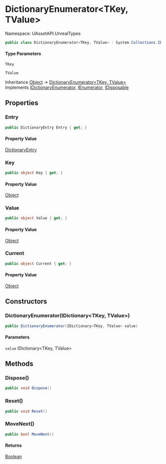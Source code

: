 # DictionaryEnumerator&lt;TKey, TValue&gt;

Namespace: UAssetAPI.UnrealTypes

```csharp
public class DictionaryEnumerator<TKey, TValue> : System.Collections.IDictionaryEnumerator, System.Collections.IEnumerator, System.IDisposable
```

#### Type Parameters

`TKey`<br>

`TValue`<br>

Inheritance [Object](https://docs.microsoft.com/en-us/dotnet/api/system.object) → [DictionaryEnumerator&lt;TKey, TValue&gt;](./uassetapi.unrealtypes.dictionaryenumerator-2.md)<br>
Implements [IDictionaryEnumerator](https://docs.microsoft.com/en-us/dotnet/api/system.collections.idictionaryenumerator), [IEnumerator](https://docs.microsoft.com/en-us/dotnet/api/system.collections.ienumerator), [IDisposable](https://docs.microsoft.com/en-us/dotnet/api/system.idisposable)

## Properties

### **Entry**

```csharp
public DictionaryEntry Entry { get; }
```

#### Property Value

[DictionaryEntry](https://docs.microsoft.com/en-us/dotnet/api/system.collections.dictionaryentry)<br>

### **Key**

```csharp
public object Key { get; }
```

#### Property Value

[Object](https://docs.microsoft.com/en-us/dotnet/api/system.object)<br>

### **Value**

```csharp
public object Value { get; }
```

#### Property Value

[Object](https://docs.microsoft.com/en-us/dotnet/api/system.object)<br>

### **Current**

```csharp
public object Current { get; }
```

#### Property Value

[Object](https://docs.microsoft.com/en-us/dotnet/api/system.object)<br>

## Constructors

### **DictionaryEnumerator(IDictionary&lt;TKey, TValue&gt;)**

```csharp
public DictionaryEnumerator(IDictionary<TKey, TValue> value)
```

#### Parameters

`value` IDictionary&lt;TKey, TValue&gt;<br>

## Methods

### **Dispose()**

```csharp
public void Dispose()
```

### **Reset()**

```csharp
public void Reset()
```

### **MoveNext()**

```csharp
public bool MoveNext()
```

#### Returns

[Boolean](https://docs.microsoft.com/en-us/dotnet/api/system.boolean)<br>
